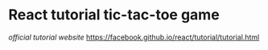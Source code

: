 # React tutorial tic-tac-toe game

*official tutorial website*
https://facebook.github.io/react/tutorial/tutorial.html
